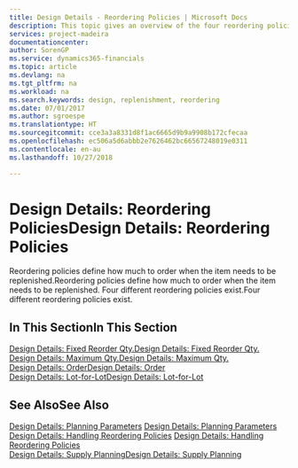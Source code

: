 ```yaml
---
title: Design Details - Reordering Policies | Microsoft Docs
description: This topic gives an overview of the four reordering policies that are available for replenishment.
services: project-madeira
documentationcenter: 
author: SorenGP
ms.service: dynamics365-financials
ms.topic: article
ms.devlang: na
ms.tgt_pltfrm: na
ms.workload: na
ms.search.keywords: design, replenishment, reordering
ms.date: 07/01/2017
ms.author: sgroespe
ms.translationtype: HT
ms.sourcegitcommit: cce3a3a8331d8f1ac6665d9b9a9908b172cfecaa
ms.openlocfilehash: ec506a5d6abbb2e7626462bc66567248019e0311
ms.contentlocale: en-au
ms.lasthandoff: 10/27/2018

---
```

# <a name="design-details-reordering-policies"></a><span data-ttu-id="4453d-103">Design Details: Reordering Policies</span><span class="sxs-lookup"><span data-stu-id="4453d-103">Design Details: Reordering Policies</span></span>
<span data-ttu-id="4453d-104">Reordering policies define how much to order when the item needs to be replenished.</span><span class="sxs-lookup"><span data-stu-id="4453d-104">Reordering policies define how much to order when the item needs to be replenished.</span></span> <span data-ttu-id="4453d-105">Four different reordering policies exist.</span><span class="sxs-lookup"><span data-stu-id="4453d-105">Four different reordering policies exist.</span></span>  

## <a name="in-this-section"></a><span data-ttu-id="4453d-106">In This Section</span><span class="sxs-lookup"><span data-stu-id="4453d-106">In This Section</span></span>  
[<span data-ttu-id="4453d-107">Design Details: Fixed Reorder Qty.</span><span class="sxs-lookup"><span data-stu-id="4453d-107">Design Details: Fixed Reorder Qty.</span></span>](design-details-fixed-reorder-qty.md)  
[<span data-ttu-id="4453d-108">Design Details: Maximum Qty.</span><span class="sxs-lookup"><span data-stu-id="4453d-108">Design Details: Maximum Qty.</span></span>](design-details-maximum-qty.md)  
[<span data-ttu-id="4453d-109">Design Details: Order</span><span class="sxs-lookup"><span data-stu-id="4453d-109">Design Details: Order</span></span>](design-details-order.md)  
[<span data-ttu-id="4453d-110">Design Details: Lot-for-Lot</span><span class="sxs-lookup"><span data-stu-id="4453d-110">Design Details: Lot-for-Lot</span></span>](design-details-lot-for-lot.md)  

## <a name="see-also"></a><span data-ttu-id="4453d-111">See Also</span><span class="sxs-lookup"><span data-stu-id="4453d-111">See Also</span></span>  
<span data-ttu-id="4453d-112">[Design Details: Planning Parameters](design-details-planning-parameters.md) </span><span class="sxs-lookup"><span data-stu-id="4453d-112">[Design Details: Planning Parameters](design-details-planning-parameters.md) </span></span>  
<span data-ttu-id="4453d-113">[Design Details: Handling Reordering Policies](design-details-handling-reordering-policies.md) </span><span class="sxs-lookup"><span data-stu-id="4453d-113">[Design Details: Handling Reordering Policies](design-details-handling-reordering-policies.md) </span></span>  
[<span data-ttu-id="4453d-114">Design Details: Supply Planning</span><span class="sxs-lookup"><span data-stu-id="4453d-114">Design Details: Supply Planning</span></span>](design-details-supply-planning.md)

